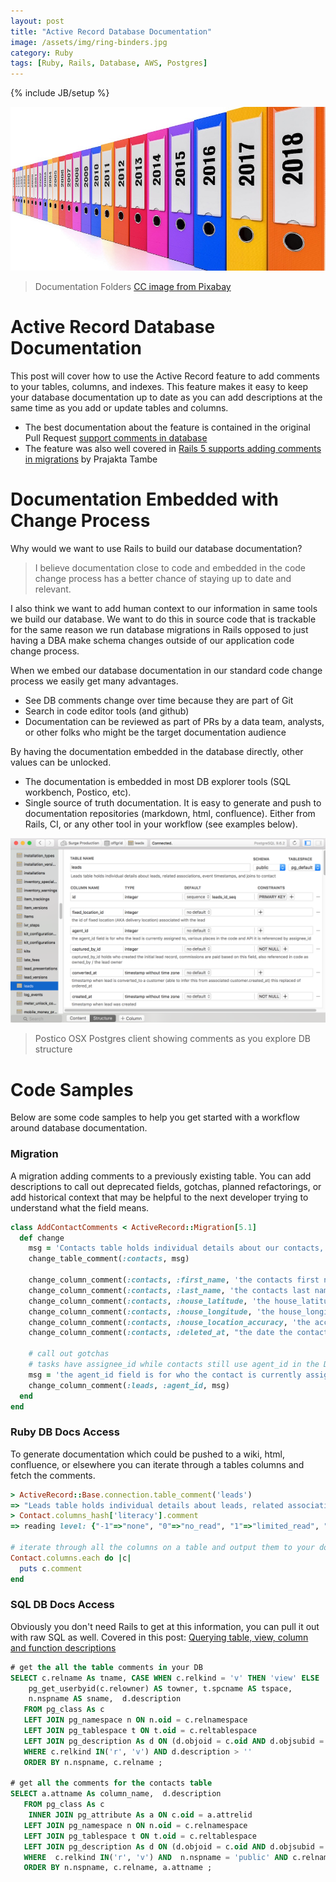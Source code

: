 ```yaml
---
layout: post
title: "Active Record Database Documentation"
image: /assets/img/ring-binders.jpg
category: Ruby
tags: [Ruby, Rails, Database, AWS, Postgres]
---
```

{% include JB/setup %}


![Database Documentation](/assets/img/ring-binders.jpg)
> Documentation Folders [CC image from Pixabay](https://pixabay.com/en/ring-binders-aligned-organization-2654130/)

# Active Record Database Documentation

This post will cover how to use the Active Record feature to add comments to your tables, columns, and indexes. This feature makes it easy to keep your database documentation up to date as you can add descriptions at the same time as you add or update tables and columns.

* The best documentation about the feature is contained in the original Pull Request [support comments in database](https://github.com/rails/rails/pull/22911)
* The feature was also well covered in [Rails 5 supports adding comments in migrations](https://blog.bigbinary.com/2016/06/21/rails-5-supports-adding-comments-migrations.html) by Prajakta Tambe


# Documentation Embedded with Change Process

Why would we want to use Rails to build our database documentation? 

> I believe documentation close to code and embedded in the code change process has a better chance of staying up to date and relevant.

I also think we want to add human context to our information in same tools we build our database. We want to do this in source code that is trackable for the same reason we run database migrations in Rails opposed to just having a DBA make schema changes outside of our application code change process.

When we embed our database documentation in our standard code change process we easily get many advantages.

* See DB comments change over time because they are part of Git
* Search in code editor tools (and github)
* Documentation can be reviewed as part of PRs by a data team, analysts, or other folks who might be the target documentation audience

By having the documentation embedded in the database directly, other values can be unlocked.

* The documentation is embedded in most DB explorer tools (SQL workbench, Postico, etc).
* Single source of truth documentation. It is easy to generate and push to documentation repositories (markdown, html, confluence). Either from Rails, CI, or any other tool in your workflow (see examples below). 

![Database Documentation in Postico](/assets/img/postico_coments.png)
> Postico OSX Postgres client showing comments as you explore DB structure
 
# Code Samples

Below are some code samples to help you get started with a workflow around database documentation.

### Migration

A migration adding comments to a previously existing table. You can add descriptions to call out deprecated fields, gotchas, planned refactorings, or add historical context that may be helpful to the next developer trying to understand what the field means.

```ruby
class AddContactComments < ActiveRecord::Migration[5.1]
  def change
    msg = 'Contacts table holds individual details about our contacts, it is associated with leads and customers'
    change_table_comment(:contacts, msg)

    change_column_comment(:contacts, :first_name, 'the contacts first name')
    change_column_comment(:contacts, :last_name, 'the contacts last name')
    change_column_comment(:contacts, :house_latitude, 'the house_latitude the contact lives at')
    change_column_comment(:contacts, :house_longitude, 'the house_longitude the contact lives at')
    change_column_comment(:contacts, :house_location_accuracy, 'the accuracy range we captured the GPS with')
    change_column_comment(:contacts, :deleted_at, "the date the contact was 'hidden' from our DB")
    
    # call out gotchas
    # tasks have assignee_id while contacts still use agent_id in the DB, this is a recommended refactoring
    msg = 'the agent_id field is for who the contact is currently assigned to, various places in the code and API it is referenced by assignee_id'
    change_column_comment(:leads, :agent_id, msg)
  end
end
```

### Ruby DB Docs Access

To generate documentation which could be pushed to a wiki, html, confluence, or elsewhere you can iterate through a tables columns and fetch the comments.

```ruby
> ActiveRecord::Base.connection.table_comment('leads')
=> "Leads table holds individual details about leads, related associations, event timestamps, and joins to contact"	
> Contact.columns_hash['literacy'].comment
=> reading level: {"-1"=>"none", "0"=>"no_read", "1"=>"limited_read", "2"=>"read_fluent", "none"=>"none", "no_read"=>"no_read", "limited_read"=>"limited_read", "read_fluent"=>"read_fluent"}

# iterate through all the columns on a table and output them to your documentation file or API
Contact.columns.each do |c|
  puts c.comment 
end
```

### SQL DB Docs Access

Obviously you don't need Rails to get at this information, you can pull it out with raw SQL as well. Covered in this post: [Querying table, view, column and function descriptions](http://www.postgresonline.com/journal/archives/215-Querying-table,-view,-column-and-function-descriptions.html)

```sql
# get the all the table comments in your DB
SELECT c.relname As tname, CASE WHEN c.relkind = 'v' THEN 'view' ELSE 'table' END As type, 
    pg_get_userbyid(c.relowner) AS towner, t.spcname AS tspace, 
    n.nspname AS sname,  d.description
   FROM pg_class As c
   LEFT JOIN pg_namespace n ON n.oid = c.relnamespace
   LEFT JOIN pg_tablespace t ON t.oid = c.reltablespace
   LEFT JOIN pg_description As d ON (d.objoid = c.oid AND d.objsubid = 0)
   WHERE c.relkind IN('r', 'v') AND d.description > ''
   ORDER BY n.nspname, c.relname ;

# get all the comments for the contacts table
SELECT a.attname As column_name,  d.description
   FROM pg_class As c
    INNER JOIN pg_attribute As a ON c.oid = a.attrelid
   LEFT JOIN pg_namespace n ON n.oid = c.relnamespace
   LEFT JOIN pg_tablespace t ON t.oid = c.reltablespace
   LEFT JOIN pg_description As d ON (d.objoid = c.oid AND d.objsubid = a.attnum)
   WHERE  c.relkind IN('r', 'v') AND  n.nspname = 'public' AND c.relname = 'contacts'
   ORDER BY n.nspname, c.relname, a.attname ;
```